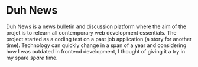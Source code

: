 # Duh News
Duh News is a news bulletin and discussion platform where the aim of the projet is to relearn all contemporary web development essentials. The project started as a coding test on a past job application (a story for another time). Technology can quickly change in a span of a year and considering how I was outdated in frontend development, I thought of giving it a try in my spare _spare_ time.
